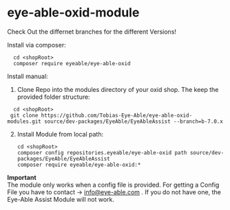 # eye-able-oxid-module


Check Out the differnet branches for the different Versions!

Install via composer: 
 ```
   cd <shopRoot>
   composer require eyeable/eye-able-oxid
```

Install manual: 
1. Clone Repo into the modules directory of your oxid shop. The keep the provided folder structure:
 ```
   cd <shopRoot>
  git clone https://github.com/Tobias-Eye-Able/eye-able-oxid-modules.git source/dev-packages/EyeAble/EyeAbleAssist --branch=b-7.0.x
```
2. Install Module from local path:
     ```
   cd <shopRoot>
     composer config repositories.eyeable/eye-able-oxid path source/dev-packages/EyeAble/EyeAbleAssist
     composer require eyeable/eye-able-oxid:*
     ```
**Important** <br> 
The module only works when a config file is provided. For getting a Config File you have to contact -> info@eye-able.com . If you do not have one, the Eye-Able Assist Module will not work.
   
